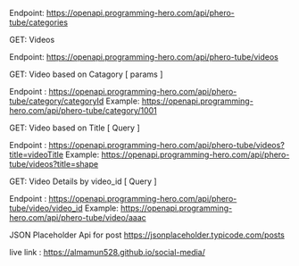 Endpoint: https://openapi.programming-hero.com/api/phero-tube/categories

GET: Videos

Endpoint: https://openapi.programming-hero.com/api/phero-tube/videos

GET: Video based on Catagory [ params ]

Endpoint : https://openapi.programming-hero.com/api/phero-tube/category/categoryId
Example: https://openapi.programming-hero.com/api/phero-tube/category/1001

GET: Video based on Title [ Query ]

Endpoint : https://openapi.programming-hero.com/api/phero-tube/videos?title=videoTitle
Example: https://openapi.programming-hero.com/api/phero-tube/videos?title=shape

GET: Video Details by video_id [ Query ]

Endpoint : https://openapi.programming-hero.com/api/phero-tube/video/video_id
Example: https://openapi.programming-hero.com/api/phero-tube/video/aaac



JSON Placeholder Api for post 
https://jsonplaceholder.typicode.com/posts


live link : https://almamun528.github.io/social-media/ 
